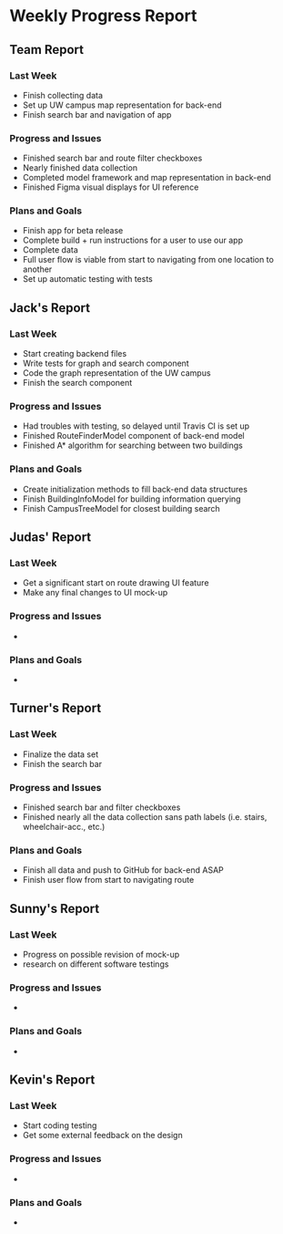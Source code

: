 # Weekly Progress Report
## Team Report
### Last Week
* Finish collecting data
* Set up UW campus map representation for back-end
* Finish search bar and navigation of app
### Progress and Issues
* Finished search bar and route filter checkboxes
* Nearly finished data collection
* Completed model framework and map representation in back-end
* Finished Figma visual displays for UI reference
### Plans and Goals
* Finish app for beta release
* Complete build + run instructions for a user to use our app
* Complete data
* Full user flow is viable from start to navigating from one location to another
* Set up automatic testing with tests
## Jack's Report
### Last Week
* Start creating backend files
* Write tests for graph and search component
* Code the graph representation of the UW campus
* Finish the search component
### Progress and Issues
* Had troubles with testing, so delayed until Travis CI is set up
* Finished RouteFinderModel component of back-end model
* Finished A* algorithm for searching between two buildings
### Plans and Goals
* Create initialization methods to fill back-end data structures
* Finish BuildingInfoModel for building information querying
* Finish CampusTreeModel for closest building search
## Judas' Report
### Last Week
* Get a significant start on route drawing UI feature
* Make any final changes to UI mock-up
### Progress and Issues
*
### Plans and Goals
*
## Turner's Report
### Last Week
* Finalize the data set
* Finish the search bar
### Progress and Issues
* Finished search bar and filter checkboxes
* Finished nearly all the data collection sans path labels (i.e. stairs, wheelchair-acc., etc.)
### Plans and Goals
* Finish all data and push to GitHub for back-end ASAP
* Finish user flow from start to navigating route
## Sunny's Report
### Last Week
* Progress on possible revision of mock-up
* research on different software testings 
### Progress and Issues
*
### Plans and Goals
*
## Kevin's Report
### Last Week
* Start coding testing
* Get some external feedback on the design
### Progress and Issues
*
### Plans and Goals
*
